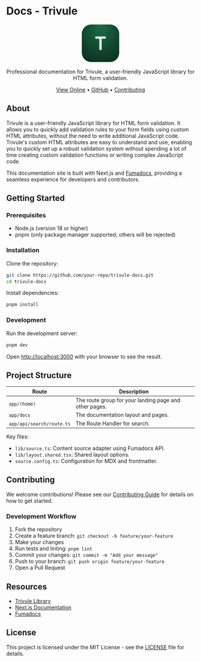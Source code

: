 # Docs - Trivule

<p align="center">
  <img src="icon.png" alt="Trivule Icon" width="100">
</p>

<p align="center">
  Professional documentation for Trivule, a user-friendly JavaScript library for HTML form validation.
</p>

<p align="center">
  <a href="https://trivule.com">View Online</a> •
  <a href="https://github.com/jsbenin/trivule">GitHub</a> •
  <a href="#contributing">Contributing</a>
</p>

## About

Trivule is a user-friendly JavaScript library for HTML form validation. It allows you to quickly add validation rules to your form fields using custom HTML attributes, without the need to write additional JavaScript code. Trivule's custom HTML attributes are easy to understand and use, enabling you to quickly set up a robust validation system without spending a lot of time creating custom validation functions or writing complex JavaScript code.

This documentation site is built with Next.js and [Fumadocs](https://github.com/fuma-nama/fumadocs), providing a seamless experience for developers and contributors.

## Getting Started

### Prerequisites

- Node.js (version 18 or higher)
- pnpm (only package manager supported; others will be rejected)

### Installation

Clone the repository:

```bash
git clone https://github.com/your-repo/trivule-docs.git
cd trivule-docs
```

Install dependencies:

```bash
pnpm install
```

### Development

Run the development server:

```bash
pnpm dev
```

Open [http://localhost:3000](http://localhost:3000) with your browser to see the result.

## Project Structure

| Route                     | Description                                            |
| ------------------------- | ------------------------------------------------------ |
| `app/(home)`              | The route group for your landing page and other pages. |
| `app/docs`                | The documentation layout and pages.                    |
| `app/api/search/route.ts` | The Route Handler for search.                          |

Key files:
- `lib/source.ts`: Content source adapter using Fumadocs API.
- `lib/layout.shared.tsx`: Shared layout options.
- `source.config.ts`: Configuration for MDX and frontmatter.

## Contributing

We welcome contributions! Please see our [Contributing Guide](CONTRIBUTING.md) for details on how to get started.

### Development Workflow

1. Fork the repository
2. Create a feature branch: `git checkout -b feature/your-feature`
3. Make your changes
4. Run tests and linting: `pnpm lint`
5. Commit your changes: `git commit -m "Add your message"`
6. Push to your branch: `git push origin feature/your-feature`
7. Open a Pull Request

## Resources

- [Trivule Library](https://trivule.com)
- [Next.js Documentation](https://nextjs.org/docs)
- [Fumadocs](https://fumadocs.vercel.app)

## License

This project is licensed under the MIT License - see the [LICENSE](LICENSE) file for details.
